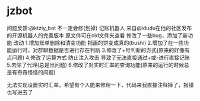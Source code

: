 # jzbot
问题反馈:@ktziy_bot
不一定会修(划掉)
记账机器人
来自@idudu在他的社区发布的开源机器人的完善版本
原文件可在old文件夹查看
修改了一些bug，添加了新功能
改动
1.增加账单删除和清空功能 把画的饼变成真的(bushi)
2.增加了在一些功能运行时，对群聊数据是否进行存在判断
3.修改了+号判断的方式(原来的好像有点问题)
4.修改了运算方式
  防止注入攻击
  导致了无法直接通过+或-进行直接记账
5.去除了代理(总是出问题)
6.修改了对实时汇率的查询功能(原来的运行的时候总是有奇奇怪怪的问题)

无法实现设置实时汇率，希望有个人能来修理一下，代码来我直接注释掉了，报错也写进去了
